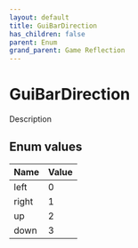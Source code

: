 ```yaml
---
layout: default
title: GuiBarDirection
has_children: false
parent: Enum
grand_parent: Game Reflection
---
```

# GuiBarDirection
Description 

## Enum values

| Name | Value |
|:----------|:--------------|
| left | 0 |
| right | 1 |
| up | 2 |
| down | 3 |

